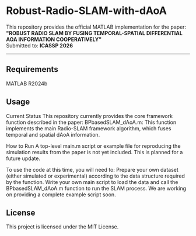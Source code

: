 # Robust-Radio-SLAM-with-dAoA

This repository provides the official MATLAB implementation for the paper: \
**"ROBUST RADIO SLAM BY FUSING TEMPORAL-SPATIAL DIFFERENTIAL AOA INFORMATION COOPERATIVELY"** \
Submitted to: **ICASSP 2026**


---

## Requirements
MATLAB R2024b

## Usage

Current Status
This repository currently provides the core framework function described in the paper:
BPbasedSLAM_dAoA.m: This function implements the main Radio-SLAM framework algorithm, which fuses temporal and spatial dAoA information.

How to Run
A top-level main.m script or example file for reproducing the simulation results from the paper is not yet included. This is planned for a future update.

To use the code at this time, you will need to:
Prepare your own dataset (either simulated or experimental) according to the data structure required by the function.
Write your own main script to load the data and call the BPbasedSLAM_dAoA.m function to run the SLAM process.
We are working on providing a complete example script soon.

## License
This project is licensed under the MIT License.

